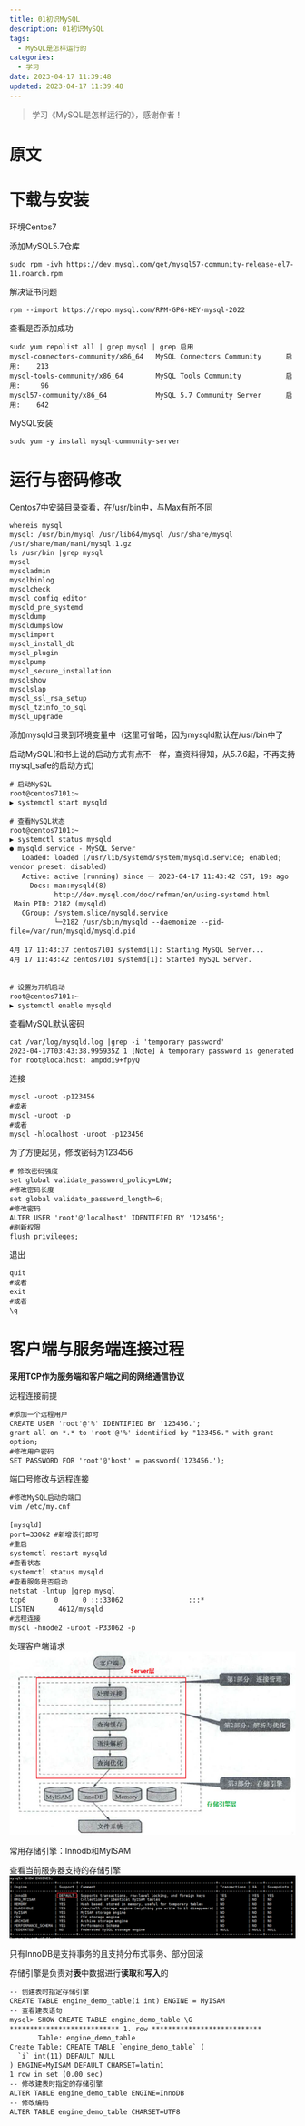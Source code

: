 ```yaml
---
title: 01初识MySQL
description: 01初识MySQL
tags:
  - MySQL是怎样运行的
categories:
  - 学习
date: 2023-04-17 11:39:48
updated: 2023-04-17 11:39:48
---
```




> 学习《MySQL是怎样运行的》，感谢作者！

# 原文



# 下载与安装

环境Centos7

添加MySQL5.7仓库  

```shell
sudo rpm -ivh https://dev.mysql.com/get/mysql57-community-release-el7-11.noarch.rpm
```

解决证书问题  

```shell
rpm --import https://repo.mysql.com/RPM-GPG-KEY-mysql-2022
```

查看是否添加成功  

```shell
sudo yum repolist all | grep mysql | grep 启用   
mysql-connectors-community/x86_64   MySQL Connectors Community      启用:    213
mysql-tools-community/x86_64        MySQL Tools Community           启用:     96
mysql57-community/x86_64            MySQL 5.7 Community Server      启用:    642
```

MySQL安装  

```shell
sudo yum -y install mysql-community-server
```

# 运行与密码修改

Centos7中安装目录查看，在/usr/bin中，与Max有所不同

```shell
whereis mysql
mysql: /usr/bin/mysql /usr/lib64/mysql /usr/share/mysql /usr/share/man/man1/mysql.1.gz
ls /usr/bin |grep mysql
mysql
mysqladmin
mysqlbinlog
mysqlcheck
mysql_config_editor
mysqld_pre_systemd
mysqldump
mysqldumpslow
mysqlimport
mysql_install_db
mysql_plugin
mysqlpump
mysql_secure_installation
mysqlshow
mysqlslap
mysql_ssl_rsa_setup
mysql_tzinfo_to_sql
mysql_upgrade
```

添加mysqld目录到环境变量中（这里可省略，因为mysqld默认在/usr/bin中了



启动MySQL(和书上说的启动方式有点不一样，查资料得知，从5.7.6起，不再支持mysql_safe的启动方式)

```shell
# 启动MySQL
root@centos7101:~                                                                      
▶ systemctl start mysqld

# 查看MySQL状态
root@centos7101:~                                                                      
▶ systemctl status mysqld
● mysqld.service - MySQL Server
   Loaded: loaded (/usr/lib/systemd/system/mysqld.service; enabled; vendor preset: disabled)
   Active: active (running) since 一 2023-04-17 11:43:42 CST; 19s ago
     Docs: man:mysqld(8)
           http://dev.mysql.com/doc/refman/en/using-systemd.html
 Main PID: 2182 (mysqld)
   CGroup: /system.slice/mysqld.service
           └─2182 /usr/sbin/mysqld --daemonize --pid-file=/var/run/mysqld/mysqld.pid

4月 17 11:43:37 centos7101 systemd[1]: Starting MySQL Server...
4月 17 11:43:42 centos7101 systemd[1]: Started MySQL Server.


# 设置为开机启动
root@centos7101:~                                                                      
▶ systemctl enable mysqld
```

查看MySQL默认密码  

```shell
cat /var/log/mysqld.log |grep -i 'temporary password'
2023-04-17T03:43:38.995935Z 1 [Note] A temporary password is generated for root@localhost: ampddi9+fpyQ
```

连接

```shell
mysql -uroot -p123456
#或者
mysql -uroot -p
#或者
mysql -hlocalhost -uroot -p123456
```

为了方便起见，修改密码为123456  

```shell
# 修改密码强度
set global validate_password_policy=LOW;
#修改密码长度
set global validate_password_length=6;
#修改密码
ALTER USER 'root'@'localhost' IDENTIFIED BY '123456';
#刷新权限
flush privileges;
```

退出

```shell
quit
#或者
exit
#或者
\q
```

# 客户端与服务端连接过程

**采用TCP作为服务端和客户端之间的网络通信协议**

远程连接前提

```shell
#添加一个远程用户
CREATE USER 'root'@'%' IDENTIFIED BY '123456.';
grant all on *.* to 'root'@'%' identified by "123456." with grant option;
#修改用户密码
SET PASSWORD FOR 'root'@'host' = password('123456.');
```

端口号修改与远程连接

```shell
#修改MySQL启动的端口
vim /etc/my.cnf

[mysqld]
port=33062 #新增该行即可
#重启
systemctl restart mysqld
#查看状态
systemctl status mysqld
#查看服务是否启动
netstat -lntup |grep mysql
tcp6       0      0 :::33062                :::*                    LISTEN      4612/mysqld
#远程连接
mysql -hnode2 -uroot -P33062 -p
```

处理客户端请求  
![image-20230417143901124](https://raw.githubusercontent.com/lwmfjc/lwmfjc.github.io.resource/main/img/image-20230417143901124.png)

常用存储引擎：Innodb和MyISAM

查看当前服务器支持的存储引擎  
![image-20230417144144300](https://raw.githubusercontent.com/lwmfjc/lwmfjc.github.io.resource/main/img/image-20230417144144300.png)

只有InnoDB是支持事务的且支持分布式事务、部分回滚

存储引擎是负责对**表**中数据进行**读取**和**写入**的

```mysql
-- 创建表时指定存储引擎
CREATE TABLE engine_demo_table(i int) ENGINE = MyISAM
-- 查看建表语句
mysql> SHOW CREATE TABLE engine_demo_table \G
*************************** 1. row ***************************
       Table: engine_demo_table
Create Table: CREATE TABLE `engine_demo_table` (
  `i` int(11) DEFAULT NULL
) ENGINE=MyISAM DEFAULT CHARSET=latin1
1 row in set (0.00 sec)
-- 修改建表时指定的存储引擎
ALTER TABLE engine_demo_table ENGINE=InnoDB
-- 修改编码
ALTER TABLE engine_demo_table CHARSET=UTF8
```

